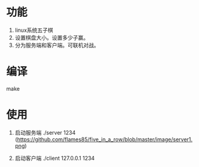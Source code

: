 # 功能
1. linux系统五子棋
2. 设置棋盘大小。设置多少子赢。
3. 分为服务端和客户端。可联机对战。

# 编译
make

# 使用
1. 启动服务端
./server 1234
(https://github.com/flames85/five_in_a_row/blob/master/image/server1.png)

2. 启动客户端
./client 127.0.0.1 1234
